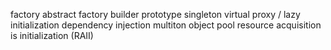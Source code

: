factory
abstract factory
builder
prototype
singleton
virtual proxy / lazy initialization
dependency injection
multiton
object pool
resource acquisition is initialization (RAII)
